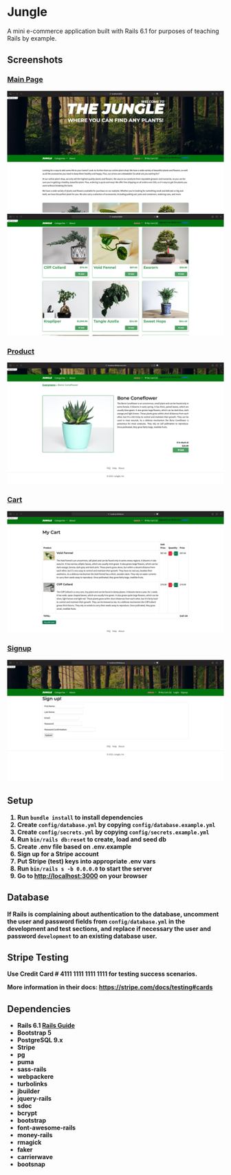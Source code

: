 # Jungle

A mini e-commerce application built with Rails 6.1 for purposes of teaching Rails by example.

## Screenshots

### <u><strong>Main Page
!["Screenshot of Main Page"](https://github.com/Cloud9NB/Jungle-Rails/blob/master/docs/home_page_1.png?raw=true)
!["Screenshot of Main Page"](https://github.com/Cloud9NB/Jungle-Rails/blob/master/docs/home_page_2.png?raw=true)

### Product
!["Screenshot of Product"](https://github.com/Cloud9NB/Jungle-Rails/blob/master/docs/product.png?raw=true)<strong>

### Cart
!["Screenshot of Checkout"](https://github.com/Cloud9NB/Jungle-Rails/blob/master/docs/my_cart.png?raw=true)

### <strong>Signup</u></strong>
!["Screenshot of Checkout"](https://github.com/Cloud9NB/Jungle-Rails/blob/master/docs/sign_up.png?raw=true
)
## Setup

1. Run `bundle install` to install dependencies
2. Create `config/database.yml` by copying `config/database.example.yml`
3. Create `config/secrets.yml` by copying `config/secrets.example.yml`
4. Run `bin/rails db:reset` to create, load and seed db
5. Create .env file based on .env.example
6. Sign up for a Stripe account
7. Put Stripe (test) keys into appropriate .env vars
8. Run `bin/rails s -b 0.0.0.0` to start the server
9. Go to <http://localhost:3000> on your browser

## Database

If Rails is complaining about authentication to the database, uncomment the user and password fields from `config/database.yml` in the development and test sections, and replace if necessary the user and password `development` to an existing database user.

## Stripe Testing

Use Credit Card # 4111 1111 1111 1111 for testing success scenarios.

More information in their docs: <https://stripe.com/docs/testing#cards>

## Dependencies

- Rails 6.1 [Rails Guide](http://guides.rubyonrails.org/v6.1/)
- Bootstrap 5
- PostgreSQL 9.x
- Stripe
- pg
- puma
- sass-rails
- webpackere
- turbolinks
- jbuilder
- jquery-rails
- sdoc
- bcrypt
- bootstrap
- font-awesome-rails
- money-rails
- rmagick
- faker
- carrierwave
- bootsnap